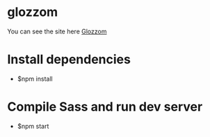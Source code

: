 # glozzom

You can see the site here [Glozzom](https://ashwani999.github.io/glozzom/)

# Install dependencies
- $npm install
# Compile Sass and run dev server
- $npm start
